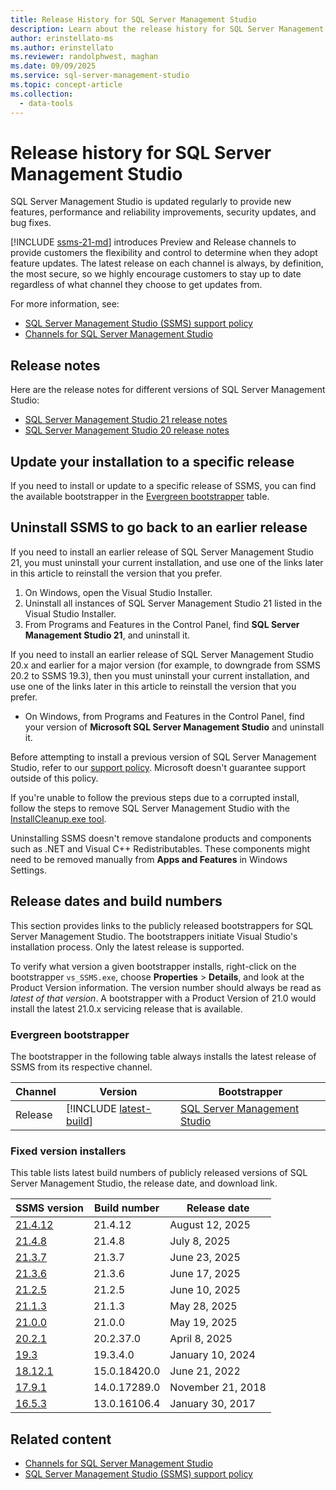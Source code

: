 ```yaml
---
title: Release History for SQL Server Management Studio
description: Learn about the release history for SQL Server Management Studio (SSMS).
author: erinstellato-ms
ms.author: erinstellato
ms.reviewer: randolphwest, maghan
ms.date: 09/09/2025
ms.service: sql-server-management-studio
ms.topic: concept-article
ms.collection:
  - data-tools
---
```

# Release history for SQL Server Management Studio

SQL Server Management Studio is updated regularly to provide new features, performance and reliability improvements, security updates, and bug fixes.

[!INCLUDE [ssms-21-md](includes/ssms-21-md.md)] introduces Preview and Release channels to provide customers the flexibility and control to determine when they adopt feature updates. The latest release on each channel is always, by definition, the most secure, so we highly encourage customers to stay up to date regardless of what channel they choose to get updates from.

For more information, see:

- [SQL Server Management Studio (SSMS) support policy](support-policy.md)
- [Channels for SQL Server Management Studio](install/channels-release.md)

## Release notes

Here are the release notes for different versions of SQL Server Management Studio:

- [SQL Server Management Studio 21 release notes](release-notes-21.md)
- [SQL Server Management Studio 20 release notes](release-notes-20.md)

## Update your installation to a specific release

If you need to install or update to a specific release of SSMS, you can find the available bootstrapper in the [Evergreen bootstrapper](#evergreen-bootstrapper) table.

## Uninstall SSMS to go back to an earlier release

If you need to install an earlier release of SQL Server Management Studio 21, you must uninstall your current installation, and use one of the links later in this article to reinstall the version that you prefer.

1. On Windows, open the Visual Studio Installer.
1. Uninstall all instances of SQL Server Management Studio 21 listed in the Visual Studio Installer.
1. From Programs and Features in the Control Panel, find **SQL Server Management Studio 21**, and uninstall it.

If you need to install an earlier release of SQL Server Management Studio 20.x and earlier for a major version (for example, to downgrade from SSMS 20.2 to SSMS 19.3), then you must uninstall your current installation, and use one of the links later in this article to reinstall the version that you prefer.

- On Windows, from Programs and Features in the Control Panel, find your version of **Microsoft SQL Server Management Studio** and uninstall it.

Before attempting to install a previous version of SQL Server Management Studio, refer to our [support policy](support-policy.md). Microsoft doesn't guarantee support outside of this policy.

If you're unable to follow the previous steps due to a corrupted install, follow the steps to remove SQL Server Management Studio with the [InstallCleanup.exe tool](install/uninstall.md#remove-all-with-installcleanupexe).

Uninstalling SSMS doesn't remove standalone products and components such as .NET and Visual C++ Redistributables. These components might need to be removed manually from **Apps and Features** in Windows Settings.

## Release dates and build numbers

This section provides links to the publicly released bootstrappers for SQL Server Management Studio. The bootstrappers initiate Visual Studio's installation process. Only the latest release is supported.

To verify what version a given bootstrapper installs, right-click on the bootstrapper `vs_SSMS.exe`, choose **Properties** > **Details**, and look at the Product Version information. The version number should always be read as *latest of that version*. A bootstrapper with a Product Version of 21.0 would install the latest 21.0.x servicing release that is available.

### Evergreen bootstrapper

The bootstrapper in the following table always installs the latest release of SSMS from its respective channel.

| Channel | Version | Bootstrapper |
| --- | --- | --- |
| Release | [!INCLUDE [latest-build](includes/latest-build.md)] | [SQL Server Management Studio](https://aka.ms/ssms/21/release/vs_SSMS.exe) |

### Fixed version installers

This table lists latest build numbers of publicly released versions of SQL Server Management Studio, the release date, and download link.

| SSMS version | Build number | Release date |
| --- | --- | --- |
| [21.4.12](https://download.visualstudio.microsoft.com/download/pr/df8b8a1d-60a9-4872-99a4-7b1bcd00b219/5c202483678778f63df9511799b7c7d1da90a8d1b7915e16b5fbc691b08af965/vs_SSMS.exe) | 21.4.12 | August 12, 2025 |
| [21.4.8](https://download.visualstudio.microsoft.com/download/pr/f55fba7b-3f02-49b7-9aca-a075049a807d/68223c53272acced87437bde86eff72237492d2ec25fb7a826bc2372fd17f3fc/vs_SSMS.exe) | 21.4.8 | July 8, 2025 |
| [21.3.7](https://download.visualstudio.microsoft.com/download/pr/13907dbe-8bb3-4cfe-b0ae-147e70f8b2f3/3d053fb9682894e3a96a8b78e629dad1067cc945b9ccfbabd5bee63cb274834f/vs_SSMS.exe) | 21.3.7 | June 23, 2025 |
| [21.3.6](https://download.visualstudio.microsoft.com/download/pr/4652b1eb-63f7-432d-84ab-06108c5d7cd7/f3e8b639888cf4e1f5d376ed5ef1b09f8162ed08647f29a74ef0b792fec1c3db/vs_SSMS.exe) | 21.3.6 | June 17, 2025 |
| [21.2.5](https://download.visualstudio.microsoft.com/download/pr/e98d75fa-91b1-47a1-9cb7-b6556de592c5/b9a12c1311597fff8ea7a692ee50c4756b4b59f81afa2d8f2bd7df423b5c4916/vs_SSMS.exe) | 21.2.5 | June 10, 2025 |
| [21.1.3](https://download.visualstudio.microsoft.com/download/pr/d2fa077f-a814-4fb2-b903-1fca7658d17e/25e7aadbb210cddfda34d886727aa5d3d3ba822ccdfd7c5e5ca0b0b30da6daf8/vs_SSMS.exe) | 21.1.3 | May 28, 2025 |
| [21.0.0](https://download.visualstudio.microsoft.com/download/pr/f50ab15d-99d5-43aa-b0b4-496b6cb1e574/4f15f0c3434b0e68ef9041f7e951d87da771e1af00f78dda01bae020c2fc5b26/vs_SSMS.exe) | 21.0.0 | May 19, 2025 |
| [20.2.1](https://go.microsoft.com/fwlink/?linkid=2313753&clcid=0x409) | 20.2.37.0 | April 8, 2025 |
| [19.3](https://go.microsoft.com/fwlink/?linkid=2257624&clcid=0x409) | 19.3.4.0 | January 10, 2024 |
| [18.12.1](https://go.microsoft.com/fwlink/?linkid=2199013&clcid=0x409) | 15.0.18420.0 | June 21, 2022 |
| [17.9.1](https://go.microsoft.com/fwlink/?linkid=2043154&clcid=0x409) | 14.0.17289.0 | November 21, 2018 |
| [16.5.3](https://go.microsoft.com/fwlink/?LinkID=840946) | 13.0.16106.4 | January 30, 2017 |

## Related content

- [Channels for SQL Server Management Studio](install/channels-release.md)
- [SQL Server Management Studio (SSMS) support policy](support-policy.md)

